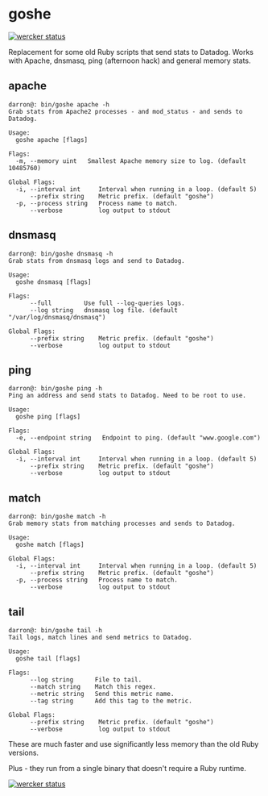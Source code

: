 goshe
===========

[![wercker status](https://app.wercker.com/status/f25e70250066e5f1e03744ef4d5be79e/m "wercker status")](https://app.wercker.com/project/bykey/f25e70250066e5f1e03744ef4d5be79e)

Replacement for some old Ruby scripts that send stats to Datadog. Works with Apache, dnsmasq, ping (afternoon hack) and general memory stats.

## apache

```
darron@: bin/goshe apache -h
Grab stats from Apache2 processes - and mod_status - and sends to Datadog.

Usage:
  goshe apache [flags]

Flags:
  -m, --memory uint   Smallest Apache memory size to log. (default 10485760)

Global Flags:
  -i, --interval int     Interval when running in a loop. (default 5)
      --prefix string    Metric prefix. (default "goshe")
  -p, --process string   Process name to match.
      --verbose          log output to stdout
```

## dnsmasq

```
darron@: bin/goshe dnsmasq -h
Grab stats from dnsmasq logs and send to Datadog.

Usage:
  goshe dnsmasq [flags]

Flags:
      --full         Use full --log-queries logs.
      --log string   dnsmasq log file. (default "/var/log/dnsmasq/dnsmasq")

Global Flags:
      --prefix string    Metric prefix. (default "goshe")
      --verbose          log output to stdout
```

## ping

```
darron@: bin/goshe ping -h
Ping an address and send stats to Datadog. Need to be root to use.

Usage:
  goshe ping [flags]

Flags:
  -e, --endpoint string   Endpoint to ping. (default "www.google.com")

Global Flags:
  -i, --interval int     Interval when running in a loop. (default 5)
      --prefix string    Metric prefix. (default "goshe")
      --verbose          log output to stdout
```

## match

```
darron@: bin/goshe match -h
Grab memory stats from matching processes and sends to Datadog.

Usage:
  goshe match [flags]

Global Flags:
  -i, --interval int     Interval when running in a loop. (default 5)
      --prefix string    Metric prefix. (default "goshe")
  -p, --process string   Process name to match.
      --verbose          log output to stdout
```

## tail

```
darron@: bin/goshe tail -h
Tail logs, match lines and send metrics to Datadog.

Usage:
  goshe tail [flags]

Flags:
      --log string      File to tail.
      --match string    Match this regex.
      --metric string   Send this metric name.
      --tag string      Add this tag to the metric.

Global Flags:
      --prefix string    Metric prefix. (default "goshe")
      --verbose          log output to stdout
```

These are much faster and use significantly less memory than the old Ruby versions.

Plus - they run from a single binary that doesn't require a Ruby runtime.

[![wercker status](https://app.wercker.com/status/f25e70250066e5f1e03744ef4d5be79e/m "wercker status")](https://app.wercker.com/project/bykey/f25e70250066e5f1e03744ef4d5be79e)
